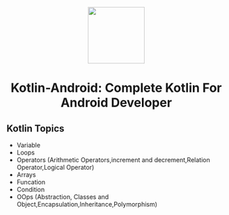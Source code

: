 <p align="center">
    <img src="https://github.com/sagardhadke/Kotlin-Android/assets/70995022/e4044b34-706a-4d9c-ab60-7bbaac16b950"
        height="130">
</p>

<h1 align="center">Kotlin-Android: Complete Kotlin For Android Developer</h1>

## Kotlin Topics

- Variable
- Loops
- Operators (Arithmetic Operators,increment and decrement,Relation Operator,Logical Operator)
- Arrays
- Funcation
- Condition
- OOps (Abstraction, Classes and Object,Encapsulation,Inheritance,Polymorphism)

